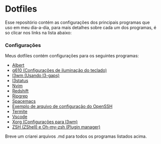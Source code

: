 # Dotfiles

Esse repositório contém as configurações dos principais programas que uso em meu dia-a-dia, para mais detalhes sobre cada um dos programas, é so clicar nos links na lista abaixo:

### Configurações

Meus dotfiles contém configurações para os seguintes programas:
  - [ Albert ](albert/albert.conf)
  - [ g610 (Configurações de iluminação do teclado) ](g610/profile)
  - [ I3wm (Usando I3-gaps) ](i3/config)
  - [ I3status ](i3status/config)
  - [ Nvim ](nvim/init.vim)
  - [ Redshift ](redshift/redshift.conf)
  - [ Ripgrep ](ripgrep/.ripgreprc)
  - [ Spacemacs ](spacemacs/.spacemacs)
  - [ Exemplo de arquivo de configuração do OpenSSH ](ssh/config)
  - [ Termite ](termite/config)
  - [ Vscode ](vscode/settings/settings.json)
  - [ Xorg (Configurações para I3wm) ](xorg/30-touchpad.conf)
  - [ ZSH (ZShell) e Oh-my-zsh (Plugin manager) ](zsh/.zshrc)

Breve um criarei arquivos .md para todos os programas listados acima.
